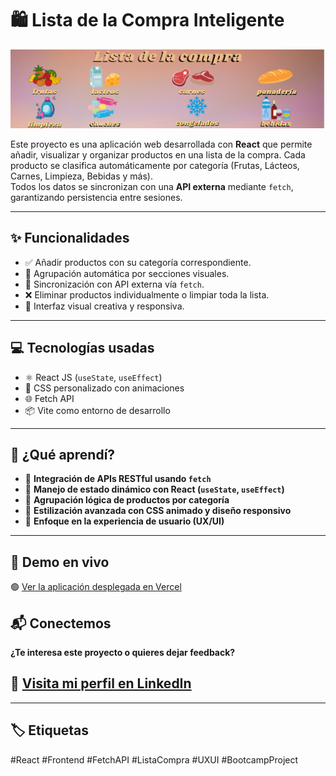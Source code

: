 # 🛍️ Lista de la Compra Inteligente

![Banner del proyecto](./banner.png)

Este proyecto es una aplicación web desarrollada con **React** que permite añadir, visualizar y organizar productos en una lista de la compra. Cada producto se clasifica automáticamente por categoría (Frutas, Lácteos, Carnes, Limpieza, Bebidas y más).  
Todos los datos se sincronizan con una **API externa** mediante `fetch`, garantizando persistencia entre sesiones.

---

## ✨ Funcionalidades

- ✅ Añadir productos con su categoría correspondiente.
- 🍎 Agrupación automática por secciones visuales.
- 🔄 Sincronización con API externa vía `fetch`.
- ❌ Eliminar productos individualmente o limpiar toda la lista.
- 📱 Interfaz visual creativa y responsiva.

---

## 💻 Tecnologías usadas

- ⚛️ React JS (`useState`, `useEffect`)
- 🎨 CSS personalizado con animaciones
- 🌐 Fetch API
- 📦 Vite como entorno de desarrollo

---

## 🧠 ¿Qué aprendí?

- 🔹 **Integración de APIs RESTful usando `fetch`**
- 🔹 **Manejo de estado dinámico con React (`useState`, `useEffect`)**
- 🔹 **Agrupación lógica de productos por categoría**
- 🔹 **Estilización avanzada con CSS animado y diseño responsivo**
- 🔹 **Enfoque en la experiencia de usuario (UX/UI)**

---

## 🧠  Demo en vivo
🟢 [Ver la aplicación desplegada en Vercel](https://lista-compra-inteligente.vercel.app)


## 📬 Conectemos
**¿Te interesa este proyecto o quieres dejar feedback?**
## 🔗 [Visita mi perfil en LinkedIn](https://www.linkedin.com/in/nelgarpa)

---

## 🏷️ Etiquetas
#React #Frontend #FetchAPI #ListaCompra #UXUI #BootcampProject
